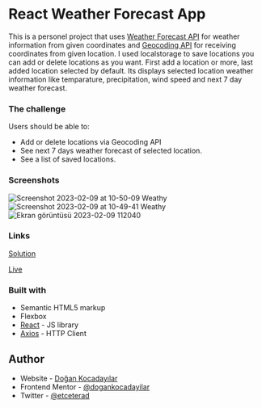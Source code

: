 # React Weather Forecast App

This is a personel project that uses [Weather Forecast API](https://open-meteo.com/en/docs) for weather information from given coordinates and [Geocoding API](https://open-meteo.com/en/docs/geocoding-api) for receiving coordinates from given location. I used localstorage to save locations you can add or delete locations as you want. First add a location or more, last added location selected by default. Its displays selected location weather information like temparature, precipitation, wind speed and next 7 day weather forecast.

### The challenge

Users should be able to:

- Add or delete locations via Geocoding API
- See next 7 days weather forecast of selected location.
- See a list of saved locations.

### Screenshots

![Screenshot 2023-02-09 at 10-50-09 Weathy](https://user-images.githubusercontent.com/75983262/217755468-5c3ccc3d-be7e-482c-b167-92a1eb47407b.png)
![Screenshot 2023-02-09 at 10-49-41 Weathy](https://user-images.githubusercontent.com/75983262/217755478-83ddce98-17bc-4756-993e-4a7be54b3e1b.png)
![Ekran görüntüsü 2023-02-09 112040](https://user-images.githubusercontent.com/75983262/217756277-1a82e013-d904-46f1-82e2-f30c3f19dbe5.png)

### Links

[Solution](https://github.com/dogankocadayilar/react-weather-app)

[Live](https://dogankocadayilar.github.io/react-weather-app/)

### Built with

- Semantic HTML5 markup
- Flexbox
- [React](https://reactjs.org/) - JS library
- [Axios](https://axios-http.com/) - HTTP Client

## Author

- Website - [Doğan Kocadayılar](https://github.com/dogankocadayilar)
- Frontend Mentor - [@dogankocadayilar](https://www.frontendmentor.io/profile/dogankocadayilar)
- Twitter - [@etceterad](https://www.twitter.com/etceterad)
